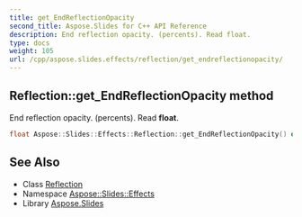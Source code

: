 ```yaml
---
title: get_EndReflectionOpacity
second_title: Aspose.Slides for C++ API Reference
description: End reflection opacity. (percents). Read float.
type: docs
weight: 105
url: /cpp/aspose.slides.effects/reflection/get_endreflectionopacity/
---
```

## Reflection::get_EndReflectionOpacity method


End reflection opacity. (percents). Read **float**.

```cpp
float Aspose::Slides::Effects::Reflection::get_EndReflectionOpacity() override
```

## See Also

* Class [Reflection](../)
* Namespace [Aspose::Slides::Effects](../../)
* Library [Aspose.Slides](../../../)
